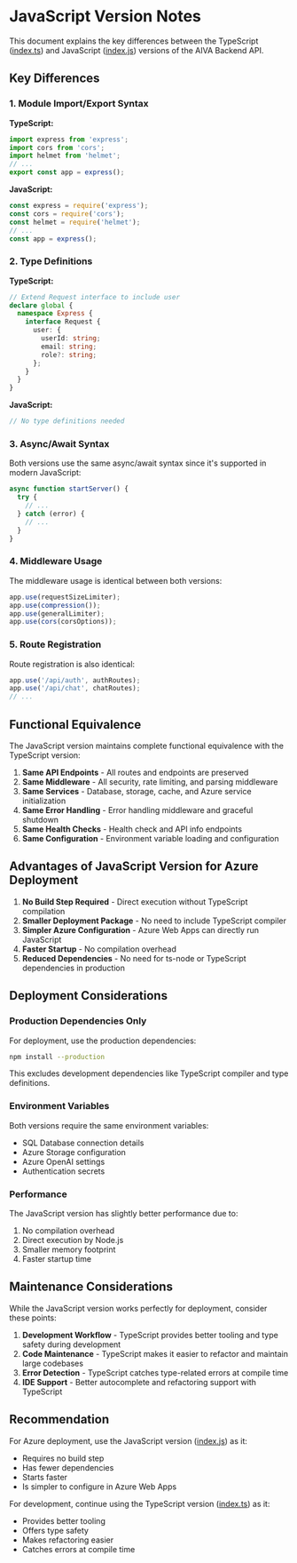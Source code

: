 # JavaScript Version Notes

This document explains the key differences between the TypeScript ([index.ts](file:///c:/Users/chint/Downloads/aivadep-main/aivadep-main/src/index.ts)) and JavaScript ([index.js](file:///c:/Users/chint/Downloads/aivadep-main/aivadep-main/index.js)) versions of the AIVA Backend API.

## Key Differences

### 1. Module Import/Export Syntax

**TypeScript:**
```typescript
import express from 'express';
import cors from 'cors';
import helmet from 'helmet';
// ...
export const app = express();
```

**JavaScript:**
```javascript
const express = require('express');
const cors = require('cors');
const helmet = require('helmet');
// ...
const app = express();
```

### 2. Type Definitions

**TypeScript:**
```typescript
// Extend Request interface to include user
declare global {
  namespace Express {
    interface Request {
      user: {
        userId: string;
        email: string;
        role?: string;
      };
    }
  }
}
```

**JavaScript:**
```javascript
// No type definitions needed
```

### 3. Async/Await Syntax

Both versions use the same async/await syntax since it's supported in modern JavaScript:
```javascript
async function startServer() {
  try {
    // ...
  } catch (error) {
    // ...
  }
}
```

### 4. Middleware Usage

The middleware usage is identical between both versions:
```javascript
app.use(requestSizeLimiter);
app.use(compression());
app.use(generalLimiter);
app.use(cors(corsOptions));
```

### 5. Route Registration

Route registration is also identical:
```javascript
app.use('/api/auth', authRoutes);
app.use('/api/chat', chatRoutes);
// ...
```

## Functional Equivalence

The JavaScript version maintains complete functional equivalence with the TypeScript version:

1. **Same API Endpoints** - All routes and endpoints are preserved
2. **Same Middleware** - All security, rate limiting, and parsing middleware
3. **Same Services** - Database, storage, cache, and Azure service initialization
4. **Same Error Handling** - Error handling middleware and graceful shutdown
5. **Same Health Checks** - Health check and API info endpoints
6. **Same Configuration** - Environment variable loading and configuration

## Advantages of JavaScript Version for Azure Deployment

1. **No Build Step Required** - Direct execution without TypeScript compilation
2. **Smaller Deployment Package** - No need to include TypeScript compiler
3. **Simpler Azure Configuration** - Azure Web Apps can directly run JavaScript
4. **Faster Startup** - No compilation overhead
5. **Reduced Dependencies** - No need for ts-node or TypeScript dependencies in production

## Deployment Considerations

### Production Dependencies Only

For deployment, use the production dependencies:
```bash
npm install --production
```

This excludes development dependencies like TypeScript compiler and type definitions.

### Environment Variables

Both versions require the same environment variables:
- SQL Database connection details
- Azure Storage configuration
- Azure OpenAI settings
- Authentication secrets

### Performance

The JavaScript version has slightly better performance due to:
1. No compilation overhead
2. Direct execution by Node.js
3. Smaller memory footprint
4. Faster startup time

## Maintenance Considerations

While the JavaScript version works perfectly for deployment, consider these points:

1. **Development Workflow** - TypeScript provides better tooling and type safety during development
2. **Code Maintenance** - TypeScript makes it easier to refactor and maintain large codebases
3. **Error Detection** - TypeScript catches type-related errors at compile time
4. **IDE Support** - Better autocomplete and refactoring support with TypeScript

## Recommendation

For Azure deployment, use the JavaScript version ([index.js](file:///c:/Users/chint/Downloads/aivadep-main/aivadep-main/index.js)) as it:
- Requires no build step
- Has fewer dependencies
- Starts faster
- Is simpler to configure in Azure Web Apps

For development, continue using the TypeScript version ([index.ts](file:///c:/Users/chint/Downloads/aivadep-main/aivadep-main/src/index.ts)) as it:
- Provides better tooling
- Offers type safety
- Makes refactoring easier
- Catches errors at compile time